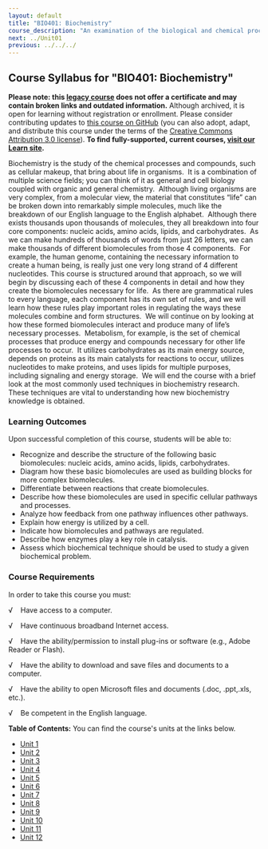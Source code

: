 ```yaml
---
layout: default
title: "BIO401: Biochemistry"
course_description: "An examination of the biological and chemical processes necessary to sustain life. Topics include: the structure and synthesis of amino acids and proteins, enzymatic activity, regulation and production of enzymes, the structure and function of carbohydrates, nucleic acids, and lipids, DNA, RNA, cellular metabolism, the biochemistry of genes and chromosomes, biochemical signaling, and laboratory techniques."
next: ../Unit01
previous: ../../../
---
```

Course Syllabus for "BIO401: Biochemistry"
------------------------------------------

**Please note: this [legacy course](https://sayloracademy.zendesk.com/hc/en-us/articles/206089967) does not offer a certificate and may contain 
broken links and outdated information.** Although archived, it is open 
for learning without registration or enrollment. Please consider contributing 
updates to [this course on GitHub](https://github.com/saylordotorg/course_bio401) 
(you can also adopt, adapt, and distribute this course under the terms of 
the [Creative Commons Attribution 3.0 license](http://creativecommons.org/licenses/by/3.0/)). **To find fully-supported, current courses, [visit our 
Learn site](https://learn.saylor.org).**

Biochemistry is the study of the chemical processes and compounds, such
as cellular makeup, that bring about life in organisms.  It is a
combination of multiple science fields; you can think of it as general
and cell biology coupled with organic and general chemistry.  Although
living organisms are very complex, from a molecular view, the material
that constitutes “life” can be broken down into remarkably simple
molecules, much like the breakdown of our English language to the
English alphabet.  Although there exists thousands upon thousands of
molecules, they all breakdown into four core components: nucleic acids,
amino acids, lipids, and carbohydrates.  As we can make hundreds of
thousands of words from just 26 letters, we can make thousands of
different biomolecules from those 4 components.  For example, the human
genome, containing the necessary information to create a human being, is
really just one very long strand of 4 different nucleotides. This course
is structured around that approach, so we will begin by discussing each
of these 4 components in detail and how they create the biomolecules
necessary for life.  As there are grammatical rules to every language,
each component has its own set of rules, and we will learn how these
rules play important roles in regulating the ways these molecules
combine and form structures.  We will continue on by looking at how
these formed biomolecules interact and produce many of life’s necessary
processes.  Metabolism, for example, is the set of chemical processes
that produce energy and compounds necessary for other life processes to
occur.  It utilizes carbohydrates as its main energy source, depends on
proteins as its main catalysts for reactions to occur, utilizes
nucleotides to make proteins, and uses lipids for multiple purposes,
including signaling and energy storage.  We will end the course with a
brief look at the most commonly used techniques in biochemistry
research.  These techniques are vital to understanding how new
biochemistry knowledge is obtained.

### Learning Outcomes

Upon successful completion of this course, students will be able to:

-   Recognize and describe the structure of the following basic
    biomolecules: nucleic acids, amino acids, lipids, carbohydrates.
-   Diagram how these basic biomolecules are used as building blocks for
    more complex biomolecules.
-   Differentiate between reactions that create biomolecules.
-   Describe how these biomolecules are used in specific cellular
    pathways and processes.
-   Analyze how feedback from one pathway influences other pathways.
-   Explain how energy is utilized by a cell.
-   Indicate how biomolecules and pathways are regulated.
-   Describe how enzymes play a key role in catalysis.
-   Assess which biochemical technique should be used to study a given
    biochemical problem.

### Course Requirements

In order to take this course you must:

√    Have access to a computer.

√    Have continuous broadband Internet access.

√    Have the ability/permission to install plug-ins or software (e.g.,
Adobe Reader or Flash).

√    Have the ability to download and save files and documents to a
computer.

√    Have the ability to open Microsoft files and documents (.doc,
.ppt,.xls, etc.).

√    Be competent in the English language.

**Table of Contents:** You can find the course's units at the links below.

- [Unit 1](https://legacy.saylor.org/bio401/Unit01/)
- [Unit 2](https://legacy.saylor.org/bio401/Unit02/)
- [Unit 3](https://legacy.saylor.org/bio401/Unit03/)
- [Unit 4](https://legacy.saylor.org/bio401/Unit04/)
- [Unit 5](https://legacy.saylor.org/bio401/Unit05/)
- [Unit 6](https://legacy.saylor.org/bio401/Unit06/)
- [Unit 7](https://legacy.saylor.org/bio401/Unit07/)
- [Unit 8](https://legacy.saylor.org/bio401/Unit08/)
- [Unit 9](https://legacy.saylor.org/bio401/Unit09/)
- [Unit 10](https://legacy.saylor.org/bio401/Unit10/)
- [Unit 11](https://legacy.saylor.org/bio401/Unit11/)
- [Unit 12](https://legacy.saylor.org/bio401/Unit12/)
